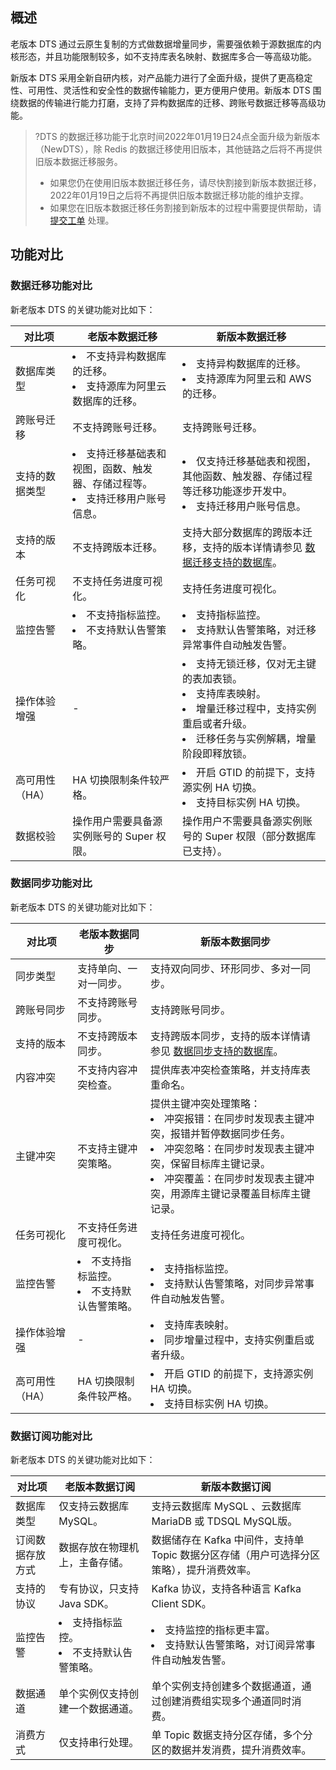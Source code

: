 ## 概述
老版本 DTS 通过云原生复制的方式做数据增量同步，需要强依赖于源数据库的内核形态，并且功能限制较多，如不支持库表名映射、数据库多合一等高级功能。

新版本 DTS 采用全新自研内核，对产品能力进行了全面升级，提供了更高稳定性、可用性、灵活性和安全性的数据传输能力，更方便用户使用。新版本 DTS 围绕数据的传输进行能力打磨，支持了异构数据库的迁移、跨账号数据迁移等高级功能。 

> ?DTS 的数据迁移功能于北京时间2022年01月19日24点全面升级为新版本（NewDTS），除 Redis 的数据迁移使用旧版本，其他链路之后将不再提供旧版本数据迁移服务。
> - 如果您仍在使用旧版本数据迁移任务，请尽快割接到新版本数据迁移，2022年01月19日之后将不再提供旧版本数据迁移功能的维护支撑。
> - 如果您在旧版本数据迁移任务割接到新版本的过程中需要提供帮助，请  [提交工单](https://console.cloud.tencent.com/workorder/category) 处理。

## 功能对比
### 数据迁移功能对比
新老版本 DTS 的关键功能对比如下：

| **对比项**     | **老版本数据迁移**                       | **新版本数据迁移**                     |
| -------------- | --------------------------------- | --------------------------------- |
| 数据库类型     | <li>不支持异构数据库的迁移。<br><li>支持源库为阿里云数据库的迁移。 | <li>支持异构数据库的迁移。<br><li>支持源库为阿里云和 AWS 的迁移。 |
| 跨账号迁移     | 不支持跨账号迁移。          | 支持跨账号迁移。                                             |
| 支持的数据类型 | <li>支持迁移基础表和视图，函数、触发器、存储过程等。<li>支持迁移用户账号信息。 | <li>仅支持迁移基础表和视图，其他函数、触发器、存储过程等迁移功能逐步开发中。<li>支持迁移用户账号信息。 |
| 支持的版本     | 不支持跨版本迁移。         | 支持大部分数据库的跨版本迁移，支持的版本详情请参见 [数据迁移支持的数据库](https://cloud.tencent.com/document/product/571/58686)。 |
| 任务可视化     | 不支持任务进度可视化。      | 支持任务进度可视化。                   |
| 监控告警       | <li>不支持指标监控。<li>不支持默认告警策略。 | <li>支持指标监控。<li>支持默认告警策略，对迁移异常事件自动触发告警。 |
| 操作体验增强   | -                                     | <li>支持无锁迁移，仅对无主键的表加表锁。<br><li>支持库表映射。<br><li>增量迁移过程中，支持实例重启或者升级。<br><li>迁移任务与实例解耦，增量阶段即释放锁。 |
| 高可用性（HA） | HA 切换限制条件较严格。  | <li>开启 GTID 的前提下，支持源实例 HA 切换。<li>支持目标实例 HA 切换。</li> |
| 数据校验       | 操作用户需要具备源实例账号的 Super 权限。  | 操作用户不需要具备源实例账号的 Super 权限（部分数据库已支持）。 |

### 数据同步功能对比
新老版本 DTS 的关键功能对比如下：

| **对比项**   | **老版本数据同步**                 | **新版本数据同步**            |
| -------------- | ---------------------------- | ------------------------------------- |
| 同步类型       | 支持单向、一对一同步。     | 支持双向同步、环形同步、多对一同步。                         |
| 跨账号同步 | 不支持跨账号同步。 | 支持跨账号同步。 |
| 支持的版本     | 不支持跨版本同步。          | 支持跨版本同步，支持的版本详情请参见 [数据同步支持的数据库](https://cloud.tencent.com/document/product/571/58672)。 |
| 内容冲突       | 不支持内容冲突检查。                         | 提供库表冲突检查策略，并支持库表重命名。                     |
| 主键冲突       | 不支持主键冲突策略。                          | 提供主键冲突处理策略：<br><li>冲突报错：在同步时发现表主键冲突，报错并暂停数据同步任务。<br/> <li>冲突忽略：在同步时发现表主键冲突，保留目标库主键记录。<br/> <li>冲突覆盖：在同步时发现表主键冲突，用源库主键记录覆盖目标库主键记录。 |
| 任务可视化     | 不支持任务进度可视化。                                 | 支持任务进度可视化。                                         |
| 监控告警       | <li>不支持指标监控。<li>不支持默认告警策略。 | <li>支持指标监控。<li>支持默认告警策略，对同步异常事件自动触发告警。 |
| 操作体验增强   | -                                   | <li>支持库表映射。<br> <li>同步增量过程中，支持实例重启或者升级。 |
| 高可用性（HA） | HA 切换限制条件较严格。  | <li>开启 GTID 的前提下，支持源实例 HA 切换。<br><li>支持目标实例 HA 切换。</li> |

### 数据订阅功能对比
新老版本 DTS 的关键功能对比如下：

| **对比项**       | **老版本数据订阅**                | **新版本数据订阅**                                           |
| ---------------- | --------------------------------- | -------------------------------------------------- |
| 数据库类型       | 仅支持云数据库 MySQL。 | 支持云数据库 MySQL 、云数据库 MariaDB 或 TDSQL MySQL版。 |
| 订阅数据存放方式 | 数据存放在物理机上，主备存储。    | 数据储存在 Kafka 中间件，支持单 Topic 数据分区存储（用户可选择分区策略），提升消费效率。 |
| 支持的协议       | 专有协议，只支持 Java SDK。       | Kafka 协议，支持各种语言 Kafka Client SDK。           |
| 监控告警 | <li>支持指标监控。<li>不支持默认告警策略。 | <li>支持监控的指标更丰富。<li>支持默认告警策略，对订阅异常事件自动触发告警。 |
| 数据通道         | 单个实例仅支持创建一个数据通道。  | 单个实例支持创建多个数据通道，通过创建消费组实现多个通道同时消费。   |
| 消费方式         | 仅支持串行处理。                  | 单 Topic 数据支持分区存储，多个分区的数据并发消费，提升消费效率。 |

